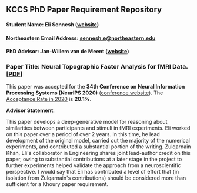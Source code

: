 ## KCCS PhD Paper Requirement Repository

#### Student Name: Eli Sennesh ([website](https://esennesh.github.io/))
#### Northeastern Email Address: sennesh.e@northeastern.edu
#### PhD Advisor: Jan-Willem van de Meent ([website](http://www.ccs.neu.edu/home/jwvdm/))

### Paper Title: Neural Topographic Factor Analysis for fMRI Data. [[PDF](https://github.com/esennesh/kccs-paper-requirement/raw/main/NeurIPS-2020-neural-topographic-factor-analysis-for-fmri-data-Paper.pdf)]

This paper was accepted for the **34th Conference on Neural Information Processing Systems (NeurIPS 2020)** ([conference website](https://neurips.cc/Conferences/2020/AcceptedPapersInitial)). The [Acceptance Rate in 2020](https://neuripsconf.medium.com/what-we-learned-from-neurips-2020-reviewing-process-e24549eea38f) is **20.1%**.


**Advisor Statement**:

This paper develops a deep-generative model for reasoning about similarities between participants and stimuli in fMRI experiments. Eli worked on this paper over a period of over 2 years. In this time, he lead development of the original model, carried out the majority of the numerical experiments, and contributed a substantial portion of the writing. Zulqarnain Khan, Eli's collaborator in Engineering shares joint lead-author credit on this paper, owing to substantial contributions at a later stage in the project to further experiments helped validate the approach from a neuroscientific perspective. I would say that Eli has contributed a level of effort that (in isolation from Zulqarnain's contributions) should be considered more than sufficient for a Khoury paper requirement.
